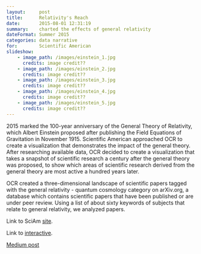 ```yaml
---
layout:     post
title:      Relativity's Reach
date:       2015-08-01 12:31:19
summary:    charted the effects of general relativity
dateFormat: Summer 2015
categories: data narrative
for:        Scientific American
slideshow:
    - image_path: /images/einstein_1.jpg
      credits: image credit??
    - image_path: /images/einstein_2.jpg
      credits: image credit??
    - image_path: /images/einstein_3.jpg
      credits: image credit??
    - image_path: /images/einstein_4.jpg
      credits: image credit??
    - image_path: /images/einstein_5.jpg
      credits: image credit??
---
```


2015 marked the 100-year anniversary of the General Theory of Relativity, which Albert Einstein proposed after publishing the Field Equations of Gravitation in November 1915. Scientific American approached OCR to create a visualization that demonstrates the impact of the general theory. After researching available data, OCR decided to create a visualization that takes a snapshot of scientific research a century after the general theory was proposed, to show which areas of scientific research derived from the general theory are most active a hundred years later.

OCR created a three-dimensional landscape of scientific papers tagged with the general relativity - quantum cosmology category on arXiv.org, a database which contains scientific papers that have been published or are under peer review. Using a list of about sixty keywords of subjects that relate to general relativity, we analyzed papers.

Link to SciAm <a href="http://www.scientificamerican.com/article/relativity-s-influence-is-still-going-strong-on-its-100th-birthday/" target="_blank">site</a>.

Link to <a href="http://www.scientificamerican.com/article/relativity-infographic/?WT.mc_id=SA_printmag_2015-09" target="_blank">interactive</a>.

<a href="https://medium.com/@The_O_C_R/relativity-s-landscape-422d4f7ed20e#.robrg4dk1" target="_blank">Medium post</a>